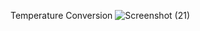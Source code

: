 Temperature Conversion 
![Screenshot (21)](https://user-images.githubusercontent.com/66367321/147381611-031346b7-5385-47c6-af89-1ec652ecdbc1.png)
